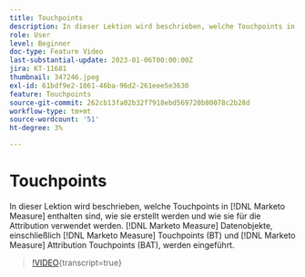 ```yaml
---
title: Touchpoints
description: In dieser Lektion wird beschrieben, welche Touchpoints in [!DNL Marketo Measure], how they are created, and how they are used for attribution. [!DNL Marketo Measure] Datenobjekten enthalten sind, einschließlich [!DNL Marketo Measure] Touchpoints (BT) und [!DNL Marketo Measure] Attribution Touchpoints (BAT).
role: User
level: Beginner
doc-type: Feature Video
last-substantial-update: 2023-01-06T00:00:00Z
jira: KT-11681
thumbnail: 347246.jpeg
exl-id: 61bdf9e2-1861-46ba-96d2-261eee5e3630
feature: Touchpoints
source-git-commit: 262cb13fa02b32f7918ebd569720b80078c2b28d
workflow-type: tm+mt
source-wordcount: '51'
ht-degree: 3%

---
```


# Touchpoints

In dieser Lektion wird beschrieben, welche Touchpoints in [!DNL Marketo Measure] enthalten sind, wie sie erstellt werden und wie sie für die Attribution verwendet werden. [!DNL Marketo Measure] Datenobjekte, einschließlich [!DNL Marketo Measure] Touchpoints (BT) und [!DNL Marketo Measure] Attribution Touchpoints (BAT), werden eingeführt.

>[!VIDEO](https://video.tv.adobe.com/v/347246/?learn=on){transcript=true}
